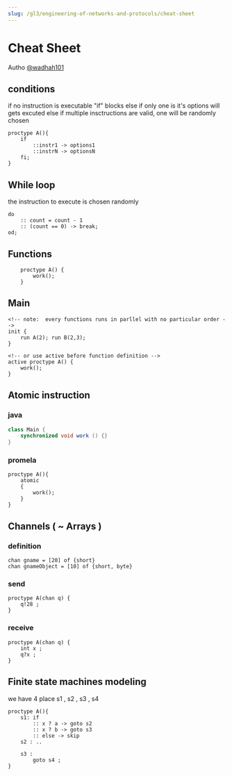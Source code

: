 ```yaml
---
slug: /gl3/engineering-of-networks-and-protocols/cheat-sheet
---
```


# Cheat Sheet

Autho [@wadhah101](https://github.com/wadhah101)

## conditions

if no instruction is executable "if" blocks
else if only one is it's options will gets excuted
else if multiple insctructions are valid, one will be randomly chosen

```promela
proctype A(){
    if
        ::instr1 -> options1
        ::instrN -> optionsN
    fi;
}
```

## While loop

the instruction to execute is chosen randomly

```promela
do
    :: count = count - 1
    :: (count == 0) -> break;
od;
```

## Functions

```promela
    proctype A() {
        work();
    }
```

## Main

```promela
<!-- note:  every functions runs in parllel with no particular order -->
init {
    run A(2); run B(2,3);
}

<!-- or use active before function definition -->
active proctype A() {
    work();
}
```

## Atomic instruction

### java

```java
class Main {
    synchronized void work () {}
}
```

### promela

```promela
proctype A(){
    atomic
    {
        work();
    }
}
```

## Channels ( ~ Arrays )

### definition

```promela
chan gname = [20] of {short}
chan gnameObject = [10] of {short, byte}
```

### send

```promela
proctype A(chan q) {
    q!28 ;
}
```

### receive

```promela
proctype A(chan q) {
    int x ;
    q?x ;
}
```

## Finite state machines modeling

we have 4 place s1 , s2 , s3 , s4

```promela
proctype A(){
    s1: if
        :: x ? a -> goto s2
        :: x ? b -> goto s3
        :: else -> skip
    s2 : ..

    s3 :
        goto s4 ;
}
```
